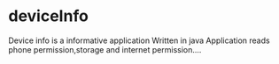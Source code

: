# deviceInfo
Device info is a informative application 
Written in java 
Application reads phone permission,storage and internet permission....
